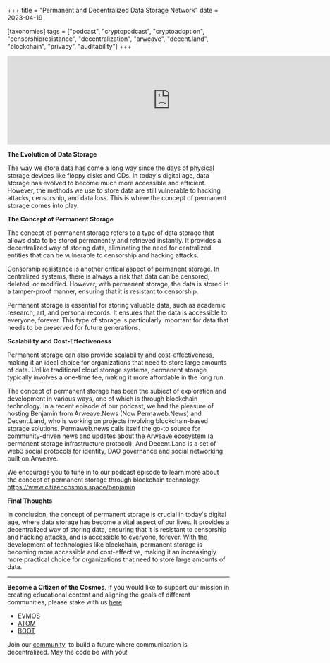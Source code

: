 +++
title = "Permanent and Decentralized Data Storage Network"
date = 2023-04-19

[taxonomies]
tags = ["podcast", "cryptopodcast", "cryptoadoption", "censorshipresistance", "decentralization", "arweave", "decent.land", "blockchain", "privacy", "auditability"]
+++

<iframe src="https://player.fireside.fm/v2/7d8ZfYhp+LQxA5e06?theme=dark" width="740" height="200" frameborder="0" scrolling="no"></iframe>


**The Evolution of Data Storage**

The way we store data has come a long way since the days of physical storage devices like floppy disks and CDs. In today's digital age, data storage has evolved to become much more accessible and efficient. However, the methods we use to store data are still vulnerable to hacking attacks, censorship, and data loss. This is where the concept of permanent storage comes into play.

**The Concept of Permanent Storage**

The concept of permanent storage refers to a type of data storage that allows data to be stored permanently and retrieved instantly. It provides a decentralized way of storing data, eliminating the need for centralized entities that can be vulnerable to censorship and hacking attacks.

Censorship resistance is another critical aspect of permanent storage. In centralized systems, there is always a risk that data can be censored, deleted, or modified. However, with permanent storage, the data is stored in a tamper-proof manner, ensuring that it is resistant to censorship.

Permanent storage is essential for storing valuable data, such as academic research, art, and personal records. It ensures that the data is accessible to everyone, forever. This type of storage is particularly important for data that needs to be preserved for future generations.

**Scalability and Cost-Effectiveness**

Permanent storage can also provide scalability and cost-effectiveness, making it an ideal choice for organizations that need to store large amounts of data. Unlike traditional cloud storage systems, permanent storage typically involves a one-time fee, making it more affordable in the long run.

The concept of permanent storage has been the subject of exploration and development in various ways, one of which is through blockchain technology. In a recent episode of our podcast, we had the pleasure of hosting Benjamin from Arweave.News (Now Permaweb.News) and Decent.Land, who is working on projects involving blockchain-based storage solutions. Permaweb.news calls itself the go-to source for community-driven news and updates about the Arweave ecosystem (a permanent storage infrastructure protocol). And Decent.Land is a set of web3 social protocols for identity, DAO governance and social networking built on Arweave. 

We encourage you to tune in to our podcast episode to learn more about the concept of permanent storage through blockchain technology.
https://www.citizencosmos.space/benjamin

**Final Thoughts**

In conclusion, the concept of permanent storage is crucial in today's digital age, where data storage has become a vital aspect of our lives. It provides a decentralized way of storing data, ensuring that it is resistant to censorship and hacking attacks, and is accessible to everyone, forever. With the development of technologies like blockchain, permanent storage is becoming more accessible and cost-effective, making it an increasingly more practical choice for organizations that need to store large amounts of data.

-----------------------------------------------------------------------------------------------------------------------------------------------------------

**Become a Citizen of the Cosmos**. If you would like to support our mission in creating educational content and aligning the goals of different communities, please stake with us [here](https://www.citizencosmos.space/staking)

- [EVMOS](https://wallet.keplr.app/chains/evmos?modal=validator&chain=evmos_9001-2&validator_address=evmosvaloper1mtwvpdd57gpkyejd566s24afr9zm5ryq8gwpvj) 
- [ATOM](https://wallet.keplr.app/chains/cosmos-hub?modal=validator&chain=cosmoshub-4&validator_address=cosmosvaloper1e859xaue4k2jzqw20cv6l7p3tmc378pc3k8g2u) 
- [BOOT](https://wallet.keplr.app/chains/bostrom?modal=validator&chain=bostrom&validator_address=bostromvaloper1f7nx65pmayfenpfwzwaamwas4ygmvalqj6dz5r)

Join our [community](https://discord.gg/kJaG3EucCX), to build a future where communication is decentralized. May the code be with you!
